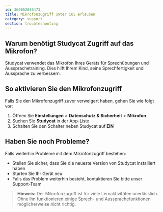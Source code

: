 ```yaml
---
id: 360052040473
title: Mikrofonzugriff unter iOS erlauben
category: support
section: troubleshooting
---
```

## Warum benötigt Studycat Zugriff auf das Mikrofon?

Studycat verwendet das Mikrofon Ihres Geräts für Sprechübungen und Aussprachetraining. Dies hilft Ihrem Kind, seine Sprechfertigkeit und Aussprache zu verbessern.

## So aktivieren Sie den Mikrofonzugriff

Falls Sie den Mikrofonzugriff zuvor verweigert haben, gehen Sie wie folgt vor:

1. Öffnen Sie **Einstellungen** > **Datenschutz & Sicherheit** > **Mikrofon**
2. Suchen Sie **Studycat** in der App-Liste
3. Schalten Sie den Schalter neben Studycat auf **EIN**

## Haben Sie noch Probleme?

Falls weiterhin Probleme mit dem Mikrofonzugriff bestehen:

- Stellen Sie sicher, dass Sie die neueste Version von Studycat installiert haben
- Starten Sie Ihr Gerät neu
- Falls das Problem weiterhin besteht, kontaktieren Sie bitte unser Support-Team

> **Hinweis:** Der Mikrofonzugriff ist für viele Lernaktivitäten unerlässlich. Ohne ihn funktionieren einige Sprech- und Aussprachefunktionen möglicherweise nicht richtig.

